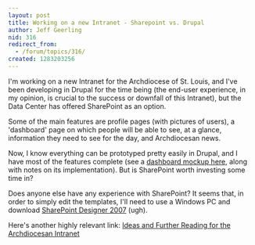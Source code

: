 ```yaml
---
layout: post
title: Working on a new Intranet - Sharepoint vs. Drupal
author: Jeff Geerling
nid: 316
redirect_from:
  - /forum/topics/316/
created: 1283203256
---
```

<p>I&#39;m working on a new Intranet for the Archdiocese of St. Louis, and I&#39;ve been developing in Drupal for the time being (the end-user experience, in my opinion, is crucial to the success or downfall of this Intranet), but the Data Center has offered SharePoint as an option.</p>
<p>Some of the main features are profile pages (with pictures of users), a &#39;dashboard&#39; page on which people will be able to see, at a glance, information they need to see for the day, and Archdiocesan news.</p>
<p>Now, I know everything can be prototyped pretty easily in Drupal, and I have most of the features complete (see a <a href="http://archstldev.com/node/435">dashboard mockup here</a>, along with notes on its implementation). But is SharePoint worth investing some time in?</p>
<p>Does anyone else have any experience with SharePoint? It seems that, in order to simply edit the templates, I&#39;ll need to use a Windows PC and download <a href="http://www.microsoft.com/downloads/details.aspx?FamilyID=baa3ad86-bfc1-4bd4-9812-d9e710d44f42&amp;displaylang=en" rel="nofollow">SharePoint Designer 2007</a> (ugh).</p>
<p>Here&#39;s another highly relevant link: <a href="http://archstldev.com/node/374">Ideas and Further Reading for the Archdiocesan Intranet</a></p>
